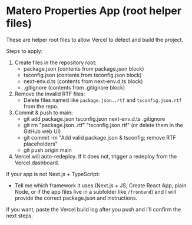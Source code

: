 # Matero Properties App (root helper files)

These are helper root files to allow Vercel to detect and build the project.

Steps to apply:
1. Create files in the repository root:
   - package.json (contents from package.json block)
   - tsconfig.json (contents from tsconfig.json block)
   - next-env.d.ts (contents from next-env.d.ts block)
   - .gitignore (contents from .gitignore block)
2. Remove the invalid RTF files:
   - Delete files named like `package.json..rtf` and `tsconfig.json.rtf` from the repo.
3. Commit & push to main:
   - git add package.json tsconfig.json next-env.d.ts .gitignore
   - git rm "package.json..rtf" "tsconfig.json.rtf"   (or delete them in the GitHub web UI)
   - git commit -m "Add valid package.json & tsconfig; remove RTF placeholders"
   - git push origin main
4. Vercel will auto-redeploy. If it does not, trigger a redeploy from the Vercel dashboard.

If your app is not Next.js + TypeScript:
- Tell me which framework it uses (Next.js + JS, Create React App, plain Node, or if the app files live in a subfolder like `/frontend`) and I will provide the correct package.json and instructions.

If you want, paste the Vercel build log after you push and I’ll confirm the next steps.
